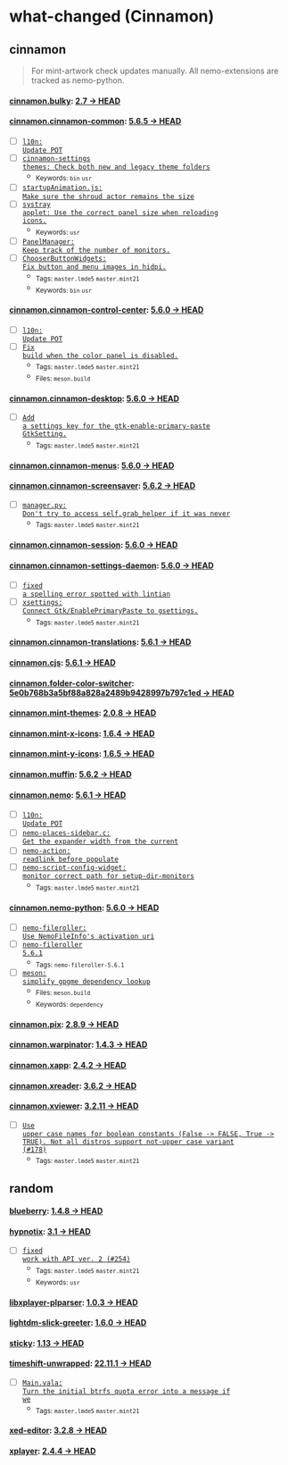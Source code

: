 # what-changed (Cinnamon)
## cinnamon
> For mint-artwork check updates manually. All nemo-extensions are tracked as nemo-python.

#### [cinnamon.bulky](https://github.com/linuxmint/bulky): [2.7 → HEAD](https://github.com/linuxmint/bulky/compare/2.7...HEAD)


#### [cinnamon.cinnamon-common](https://github.com/linuxmint/cinnamon): [5.6.5 → HEAD](https://github.com/linuxmint/cinnamon/compare/5.6.5...HEAD)

- [ ] [<code>l10n: Update POT</code>](https://github.com/linuxmint/cinnamon/commit/100958de8ac80c3556fc4046f42ede0e6dbe2ede)
- [ ] [<code>cinnamon-settings themes: Check both new and legacy theme folders</code>](https://github.com/linuxmint/cinnamon/commit/7a8fb6c5873f5df31aa82018fdb964a2d4055b6e)
  - <sub>Keywords: <code>bin</code> <code>usr</code></sub>
- [ ] [<code>startupAnimation.js: Make sure the shroud actor remains the size</code>](https://github.com/linuxmint/cinnamon/commit/6ff0149f8b3be41bbdb0e1e5aa004564dff89bae)
- [ ] [<code>systray applet: Use the correct panel size when reloading icons.</code>](https://github.com/linuxmint/cinnamon/commit/fa4960a6e8070ac44643f56934b674091d2ab4c4)
  - <sub>Keywords: <code>usr</code></sub>
- [ ] [<code>PanelManager: Keep track of the number of monitors.</code>](https://github.com/linuxmint/cinnamon/commit/4b2713dac582b85dffa1160f09eee3d2a45e7484)
- [ ] [<code>ChooserButtonWidgets: Fix button and menu images in hidpi.</code>](https://github.com/linuxmint/cinnamon/commit/89c8dafe4ff5501050cd30a1d2a9f5bbec503d61)
  - <sub>Tags: <code>master.lmde5</code> <code>master.mint21</code></sub>
  - <sub>Keywords: <code>bin</code> <code>usr</code></sub>

#### [cinnamon.cinnamon-control-center](https://github.com/linuxmint/cinnamon-control-center): [5.6.0 → HEAD](https://github.com/linuxmint/cinnamon-control-center/compare/5.6.0...HEAD)

- [ ] [<code>l10n: Update POT</code>](https://github.com/linuxmint/cinnamon-control-center/commit/07073777adaf6a6f2b00d7147c7b931b9ecd98e0)
- [ ] [<code>Fix build when the color panel is disabled.</code>](https://github.com/linuxmint/cinnamon-control-center/commit/65fb97ead94f7d531491ca6e59f2acff0192023f)
  - <sub>Tags: <code>master.lmde5</code> <code>master.mint21</code></sub>
  - <sub>Files: <code>meson.build</code></sub>

#### [cinnamon.cinnamon-desktop](https://github.com/linuxmint/cinnamon-desktop): [5.6.0 → HEAD](https://github.com/linuxmint/cinnamon-desktop/compare/5.6.0...HEAD)

- [ ] [<code>Add a settings key for the gtk-enable-primary-paste GtkSetting.</code>](https://github.com/linuxmint/cinnamon-desktop/commit/a573e21850723edbe5ab149ef2c1265d16f0bf02)
  - <sub>Tags: <code>master.lmde5</code> <code>master.mint21</code></sub>

#### [cinnamon.cinnamon-menus](https://github.com/linuxmint/cinnamon-menus): [5.6.0 → HEAD](https://github.com/linuxmint/cinnamon-menus/compare/5.6.0...HEAD)


#### [cinnamon.cinnamon-screensaver](https://github.com/linuxmint/cinnamon-screensaver): [5.6.2 → HEAD](https://github.com/linuxmint/cinnamon-screensaver/compare/5.6.2...HEAD)

- [ ] [<code>manager.py:  Don't try to access self.grab_helper if it was never</code>](https://github.com/linuxmint/cinnamon-screensaver/commit/b032c8df529653a13d937360076ce76dd20d2e61)
  - <sub>Tags: <code>master.lmde5</code> <code>master.mint21</code></sub>

#### [cinnamon.cinnamon-session](https://github.com/linuxmint/cinnamon-session): [5.6.0 → HEAD](https://github.com/linuxmint/cinnamon-session/compare/5.6.0...HEAD)


#### [cinnamon.cinnamon-settings-daemon](https://github.com/linuxmint/cinnamon-settings-daemon): [5.6.0 → HEAD](https://github.com/linuxmint/cinnamon-settings-daemon/compare/5.6.0...HEAD)

- [ ] [<code>fixed a spelling error spotted with lintian</code>](https://github.com/linuxmint/cinnamon-settings-daemon/commit/cda0ce4e663ae5796b71c389aa7895422e8931ff)
- [ ] [<code>xsettings: Connect Gtk/EnablePrimaryPaste to gsettings.</code>](https://github.com/linuxmint/cinnamon-settings-daemon/commit/66a86cfabd33b6bc0006f5a88f8b6e1618f5cc82)
  - <sub>Tags: <code>master.lmde5</code> <code>master.mint21</code></sub>

#### [cinnamon.cinnamon-translations](https://github.com/linuxmint/cinnamon-translations): [5.6.1 → HEAD](https://github.com/linuxmint/cinnamon-translations/compare/5.6.1...HEAD)


#### [cinnamon.cjs](https://github.com/linuxmint/cjs): [5.6.1 → HEAD](https://github.com/linuxmint/cjs/compare/5.6.1...HEAD)


#### [cinnamon.folder-color-switcher](https://github.com/linuxmint/folder-color-switcher): [5e0b768b3a5bf88a828a2489b9428997b797c1ed → HEAD](https://github.com/linuxmint/folder-color-switcher/compare/5e0b768b3a5bf88a828a2489b9428997b797c1ed...HEAD)


#### [cinnamon.mint-themes](https://github.com/linuxmint/mint-themes): [2.0.8 → HEAD](https://github.com/linuxmint/mint-themes/compare/2.0.8...HEAD)


#### [cinnamon.mint-x-icons](https://github.com/linuxmint/mint-x-icons): [1.6.4 → HEAD](https://github.com/linuxmint/mint-x-icons/compare/1.6.4...HEAD)


#### [cinnamon.mint-y-icons](https://github.com/linuxmint/mint-y-icons): [1.6.5 → HEAD](https://github.com/linuxmint/mint-y-icons/compare/1.6.5...HEAD)


#### [cinnamon.muffin](https://github.com/linuxmint/muffin): [5.6.2 → HEAD](https://github.com/linuxmint/muffin/compare/5.6.2...HEAD)


#### [cinnamon.nemo](https://github.com/linuxmint/nemo): [5.6.1 → HEAD](https://github.com/linuxmint/nemo/compare/5.6.1...HEAD)

- [ ] [<code>l10n: Update POT</code>](https://github.com/linuxmint/nemo/commit/abd3db87a6c5bca6cb916e865ef42a38452f3ef0)
- [ ] [<code>nemo-places-sidebar.c: Get the expander width from the current</code>](https://github.com/linuxmint/nemo/commit/b12c7b497a7a19ead93b808be0716acc04a7b791)
- [ ] [<code>nemo-action: readlink before populate</code>](https://github.com/linuxmint/nemo/commit/9d6ca4196f08dea804dbf1b7e9dbbe42af25997b)
- [ ] [<code>nemo-script-config-widget: monitor correct path for setup-dir-monitors</code>](https://github.com/linuxmint/nemo/commit/f0245bb7640302df93b4ef86a4e59b1956d52654)
  - <sub>Tags: <code>master.lmde5</code> <code>master.mint21</code></sub>

#### [cinnamon.nemo-python](https://github.com/linuxmint/nemo-extensions): [5.6.0 → HEAD](https://github.com/linuxmint/nemo-extensions/compare/5.6.0...HEAD)

- [ ] [<code>nemo-fileroller: Use NemoFileInfo's activation uri</code>](https://github.com/linuxmint/nemo-extensions/commit/d078c742a655e8250342f30366b3777d74d8449a)
- [ ] [<code>nemo-fileroller 5.6.1</code>](https://github.com/linuxmint/nemo-extensions/commit/2468cc5c62ddf93c26a0052bd5c7826024eabde2)
  - <sub>Tags: <code>nemo-fileroller-5.6.1</code></sub>
- [ ] [<code>meson: simplify gpgme dependency lookup</code>](https://github.com/linuxmint/nemo-extensions/commit/601374dab4506c0e791cfbd1ecf5e9f1451c1660)
  - <sub>Files: <code>meson.build</code></sub>
  - <sub>Keywords: <code>dependency</code></sub>

#### [cinnamon.pix](https://github.com/linuxmint/pix): [2.8.9 → HEAD](https://github.com/linuxmint/pix/compare/2.8.9...HEAD)


#### [cinnamon.warpinator](https://github.com/linuxmint/warpinator): [1.4.3 → HEAD](https://github.com/linuxmint/warpinator/compare/1.4.3...HEAD)


#### [cinnamon.xapp](https://github.com/linuxmint/xapp): [2.4.2 → HEAD](https://github.com/linuxmint/xapp/compare/2.4.2...HEAD)


#### [cinnamon.xreader](https://github.com/linuxmint/xreader): [3.6.2 → HEAD](https://github.com/linuxmint/xreader/compare/3.6.2...HEAD)


#### [cinnamon.xviewer](https://github.com/linuxmint/xviewer): [3.2.11 → HEAD](https://github.com/linuxmint/xviewer/compare/3.2.11...HEAD)

- [ ] [<code>Use upper case names for boolean constants (False -> FALSE, True -> TRUE). Not all distros support not-upper case variant (#178)</code>](https://github.com/linuxmint/xviewer/commit/9f05d7e36b32fec487d0af502059674373111ccc)
  - <sub>Tags: <code>master.lmde5</code> <code>master.mint21</code></sub>
## random

#### [blueberry](https://github.com/linuxmint/blueberry): [1.4.8 → HEAD](https://github.com/linuxmint/blueberry/compare/1.4.8...HEAD)


#### [hypnotix](https://github.com/linuxmint/hypnotix): [3.1 → HEAD](https://github.com/linuxmint/hypnotix/compare/3.1...HEAD)

- [ ] [<code>fixed work with API ver. 2 (#254)</code>](https://github.com/linuxmint/hypnotix/commit/4c9efe422c0f5146ceaa44533fbd2144d8c9d7c2)
  - <sub>Tags: <code>master.lmde5</code> <code>master.mint21</code></sub>
  - <sub>Keywords: <code>usr</code></sub>

#### [libxplayer-plparser](https://github.com/linuxmint/xplayer-plparser): [1.0.3 → HEAD](https://github.com/linuxmint/xplayer-plparser/compare/1.0.3...HEAD)


#### [lightdm-slick-greeter](https://github.com/linuxmint/slick-greeter): [1.6.0 → HEAD](https://github.com/linuxmint/slick-greeter/compare/1.6.0...HEAD)


#### [sticky](https://github.com/linuxmint/sticky): [1.13 → HEAD](https://github.com/linuxmint/sticky/compare/1.13...HEAD)


#### [timeshift-unwrapped](https://github.com/linuxmint/timeshift): [22.11.1 → HEAD](https://github.com/linuxmint/timeshift/compare/22.11.1...HEAD)

- [ ] [<code>Main.vala: Turn the initial btrfs quota error into a message if we</code>](https://github.com/linuxmint/timeshift/commit/02240c189895a93aa8b3f1ed473968cf74040564)
  - <sub>Tags: <code>master.lmde5</code> <code>master.mint21</code></sub>

#### [xed-editor](https://github.com/linuxmint/xed): [3.2.8 → HEAD](https://github.com/linuxmint/xed/compare/3.2.8...HEAD)


#### [xplayer](https://github.com/linuxmint/xplayer): [2.4.4 → HEAD](https://github.com/linuxmint/xplayer/compare/2.4.4...HEAD)

